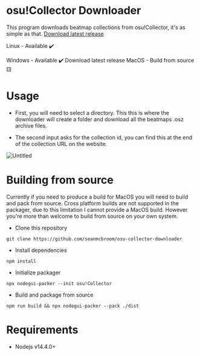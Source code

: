 # osu!Collector Downloader

This program downloads beatmap collections from osu!Collector, it's as simple as that. [Download latest release](https://github.com/seanmcbroom/osu-collector-downloader/releases/tag/alpha-v0.3.0)

Linux - Available ✔️

Windows - Available ✔️
Download latest release
MacOS - Build from source 🟨

# Usage

- First, you will need to select a directory. This this is where the downloader will create a folder and download all the beatmaps .osz archive files.

- The second input asks for the collection id, you can find this at the end of the collection URL on the website.

![Untitled](https://user-images.githubusercontent.com/57121175/213617957-a8fa772c-b23f-4932-87bc-3088803c4e63.png)

# Building from source

Currently if you need to produce a build for MacOS you will need to build and pack from source. Cross platform builds are not supported in the packager, due to this limitation I cannot provide a MacOS build. However you're more than welcome to build from source on your own system.

- Clone this repository

`git clone https://github.com/seanmcbroom/osu-collector-downloader`

- Install dependencies

`npm install`

- Initialize packager

`npx nodegui-packer --init osu!Collector`

- Build and package from source

`npm run build && npx nodegui-packer --pack ./dist`

# Requirements

- Nodejs v14.4.0+
